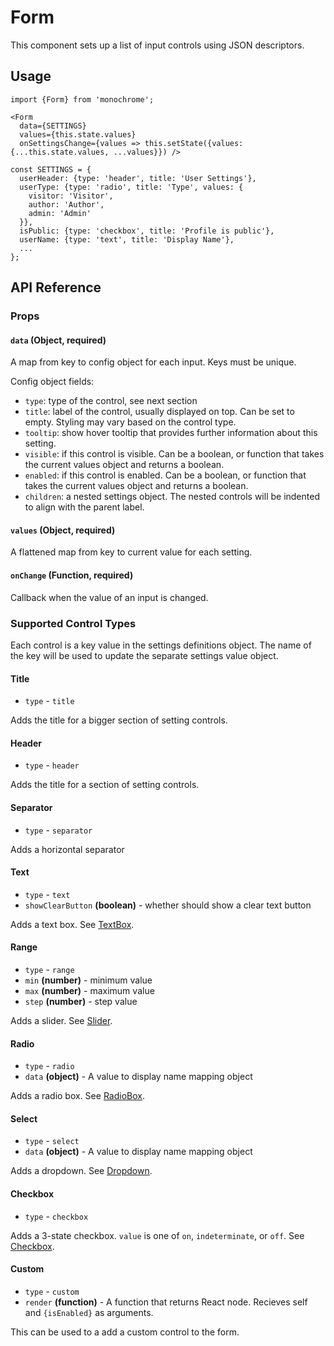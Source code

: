 # Form

This component sets up a list of input controls using JSON descriptors.

## Usage

    import {Form} from 'monochrome';

    <Form
      data={SETTINGS}
      values={this.state.values}
      onSettingsChange={values => this.setState({values: {...this.state.values, ...values}}) />

    const SETTINGS = {
      userHeader: {type: 'header', title: 'User Settings'},
      userType: {type: 'radio', title: 'Type', values: {
        visitor: 'Visitor',
        author: 'Author',
        admin: 'Admin'
      }},
      isPublic: {type: 'checkbox', title: 'Profile is public'},
      userName: {type: 'text', title: 'Display Name'},
      ...
    };

## API Reference

### Props

#### `data` (Object, required)

A map from key to config object for each input. Keys must be unique.

Config object fields:
* `type`: type of the control, see next section
* `title`: label of the control, usually displayed on top. Can be set to empty. Styling may vary based on the control type.
* `tooltip`: show hover tooltip that provides further information about this setting.
* `visible`: if this control is visible. Can be a boolean, or function that takes the current values object and returns a boolean.
* `enabled`: if this control is enabled. Can be a boolean, or function that takes the current values object and returns a boolean.
* `children`: a nested settings object. The nested controls will be indented to align with the parent label.

#### `values` (Object, required)

A flattened map from key to current value for each setting.

#### `onChange` (Function, required)

Callback when the value of an input is changed.


### Supported Control Types

Each control is a key value in the settings definitions object.
The name of the key will be used to update the separate settings value object.

#### Title

* `type` - `title`

Adds the title for a bigger section of setting controls.

#### Header

* `type` - `header`

Adds the title for a section of setting controls.

#### Separator

* `type` - `separator`

Adds a horizontal separator

#### Text

* `type` - `text`
* `showClearButton` **(boolean)** - whether should show a clear text button

Adds a text box.
See [TextBox](./textbox.md).

#### Range

* `type` - `range`
* `min` **(number)** - minimum value
* `max` **(number)** - maximum value
* `step` **(number)** - step value

Adds a slider.
See [Slider](./slider.md).

#### Radio

* `type` - `radio`
* `data` **(object)** - A value to display name mapping object

Adds a radio box.
See [RadioBox](./radiobox.md).

#### Select

* `type` - `select`
* `data` **(object)** - A value to display name mapping object

Adds a dropdown.
See [Dropdown](./dropdown.md).

#### Checkbox

* `type` - `checkbox`

Adds a 3-state checkbox. `value` is one of `on`, `indeterminate`, or `off`.
See [Checkbox](./checkbox.md).

#### Custom

* `type` - `custom`
* `render` **(function)** - A function that returns React node. Recieves self and `{isEnabled}` as arguments.

This can be used to a add a custom control to the form.
